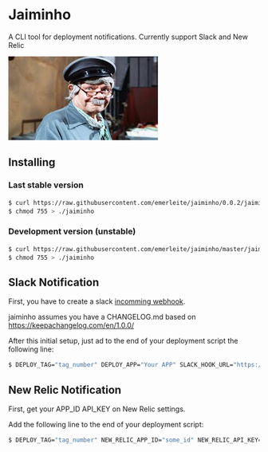 # Jaiminho
A CLI tool for deployment notifications. Currently support Slack and New Relic

![Jaiminho](https://github.com/emerleite/jaiminho/blob/master/jaiminho.jpeg?raw=true)

## Installing

### Last stable version

```sh
$ curl https://raw.githubusercontent.com/emerleite/jaiminho/0.0.2/jaiminho > ./jaiminho
$ chmod 755 > ./jaiminho
```

### Development version (unstable)

```sh
$ curl https://raw.githubusercontent.com/emerleite/jaiminho/master/jaiminho > ./jaiminho
$ chmod 755 > ./jaiminho
```

## Slack Notification

First, you have to create a slack [incomming webhook](https://api.slack.com/incoming-webhooks).

jaiminho assumes you have a CHANGELOG.md based on https://keepachangelog.com/en/1.0.0/

After this initial setup, just ad to the end of your deployment script the following line:

```sh
$ DEPLOY_TAG="tag_number" DEPLOY_APP="Your APP" SLACK_HOOK_URL="https://hooks.slack.com/services/AAA/BBB/some_hash" ./jaiminho slack
```

## New Relic Notification

First, get your APP_ID API_KEY on New Relic settings.

Add the following line to the end of your deployment script:

```sh
$ DEPLOY_TAG="tag_number" NEW_RELIC_APP_ID="some_id" NEW_RELIC_API_KEY="some_api_key" ./jaiminho newrelic
```





